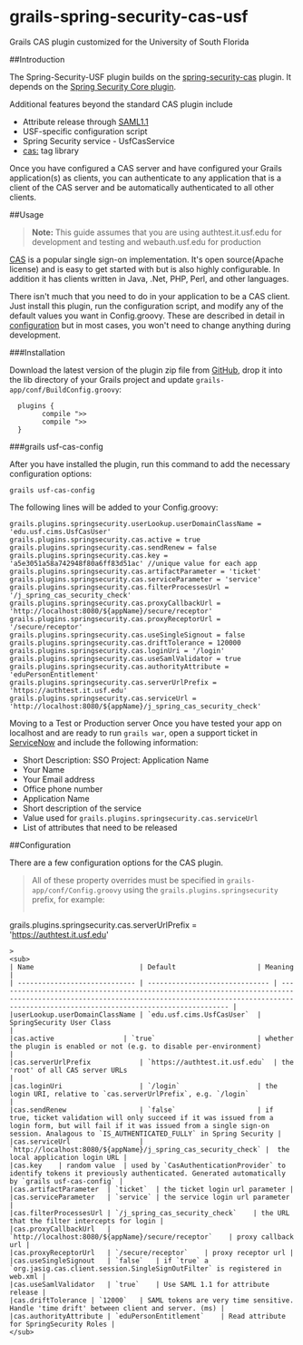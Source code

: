 grails-spring-security-cas-usf
==============================

Grails CAS plugin customized for the University of South Florida

##Introduction

The Spring-Security-USF plugin builds on the [spring-security-cas](http://grails.org/plugin/spring-security-cas) plugin. It depends on the [Spring Security Core plugin](http://grails.org/plugin/spring-security-core).

Additional features beyond the standard CAS plugin include

  * Attribute release through [SAML1.1](https://wiki.jasig.org/display/CASUM/SAML+1.1)
  * USF-specific configuration script
  * Spring Security service - UsfCasService
  * <cas:> tag library

Once you have configured a CAS server and have configured your Grails application(s) as clients, you can authenticate to any application that is a client of the CAS server and be automatically authenticated to all other clients.

##Usage

> **Note:** This guide assumes that you are using authtest.it.usf.edu for development and testing and webauth.usf.edu for production

[CAS](http://www.jasig.org/cas) is a popular single sign-on implementation. It's open source(Apache license) and is easy to get started with but is also highly configurable. In addition it has clients written in Java, .Net, PHP, Perl, and other languages.

There isn't much that you need to do in your application to be a CAS client. Just install this plugin, run the configuration script, and modify any of the default values you want in Config.groovy. These are described in detail in [<i class="icon-share"></i> configuration](#configuration) but in most cases, you won't need to change anything during development.

###Installation

Download the latest version of the plugin zip file from [GitHub](https://github.com/epierce/grails-spring-security-cas-usf/raw/master/spring-security-cas-usf-1.3.0.zip), drop it into the lib directory of your Grails project and update `grails-app/conf/BuildConfig.groovy`:

```
  plugins {
        compile ">>
        compile ">>
  }
```

###grails usf-cas-config

After you have installed the plugin, run this command to add the necessary configuration options:

```
grails usf-cas-config
```

The following lines will be added to your Config.groovy:

```
grails.plugins.springsecurity.userLookup.userDomainClassName = 'edu.usf.cims.UsfCasUser'
grails.plugins.springsecurity.cas.active = true
grails.plugins.springsecurity.cas.sendRenew = false
grails.plugins.springsecurity.cas.key = 'a5e3051a58a742948f80a6ff83d51ac' //unique value for each app
grails.plugins.springsecurity.cas.artifactParameter = 'ticket'
grails.plugins.springsecurity.cas.serviceParameter = 'service'
grails.plugins.springsecurity.cas.filterProcessesUrl = '/j_spring_cas_security_check'
grails.plugins.springsecurity.cas.proxyCallbackUrl = 'http://localhost:8080/${appName}/secure/receptor' 
grails.plugins.springsecurity.cas.proxyReceptorUrl = '/secure/receptor'
grails.plugins.springsecurity.cas.useSingleSignout = false
grails.plugins.springsecurity.cas.driftTolerance = 120000
grails.plugins.springsecurity.cas.loginUri = '/login'
grails.plugins.springsecurity.cas.useSamlValidator = true
grails.plugins.springsecurity.cas.authorityAttribute = 'eduPersonEntitlement'
grails.plugins.springsecurity.cas.serverUrlPrefix = 'https://authtest.it.usf.edu'
grails.plugins.springsecurity.cas.serviceUrl = 'http://localhost:8080/${appName}/j_spring_cas_security_check'
```

Moving to a Test or Production server
Once you have tested your app on localhost and are ready to run `grails war`, open a support ticket in [ServiceNow](http://usffl.service-now.com/) and include the following information:

  * Short Description: SSO Project: Application Name
  * Your Name
  * Your Email address
  * Office phone number
  * Application Name
  * Short description of the service
  * Value used for `grails.plugins.springsecurity.cas.serviceUrl`
  * List of attributes that need to be released

##<a name="configuration"></a>Configuration

There are a few configuration options for the CAS plugin.

> All of these property overrides must be specified in `grails-app/conf/Config.groovy` using the `grails.plugins.springsecurity` prefix, for example:
> 
> ```
grails.plugins.springsecurity.cas.serverUrlPrefix =
     'https://authtest.it.usf.edu'
``` 
> 
<sub>
| Name	                        | Default	                 | Meaning                                                                                                                                                                                               |
| ----------------------------- | ------------------------------ | ----------------------------------------------------------------------------------------------------------------------------------------------------------------------------------------------------- |
|userLookup.userDomainClassName | `edu.usf.cims.UsfCasUser`	 | SpringSecurity User Class                                                                                                                                                                             |
|cas.active	                | `true`                         | whether the plugin is enabled or not (e.g. to disable per-environment)                                                                                                                                |
|cas.serverUrlPrefix	        | `https://authtest.it.usf.edu`  | the 'root' of all CAS server URLs                                                                                                                                                                     |
|cas.loginUri	                | `/login`	                 | the login URI, relative to `cas.serverUrlPrefix`, e.g. `/login`                                                                                                                                       |
|cas.sendRenew	                | `false`	                 | if true, ticket validation will only succeed if it was issued from a login form, but will fail if it was issued from a single sign-on session. Analagous to `IS_AUTHENTICATED_FULLY` in Spring Security |
|cas.serviceUrl	                | `http://localhost:8080/${appName}/j_spring_cas_security_check` |	the local application login URL |
|cas.key	| random value	| used by `CasAuthenticationProvider` to identify tokens it previously authenticated. Generated automatically by `grails usf-cas-config` |
|cas.artifactParameter	| `ticket`	| the ticket login url parameter |
|cas.serviceParameter	| `service`	| the service login url parameter |
|cas.filterProcessesUrl	| `/j_spring_cas_security_check`	| the URL that the filter intercepts for login |
|cas.proxyCallbackUrl	| `http://localhost:8080/${appName}/secure/receptor`	| proxy callback url |
|cas.proxyReceptorUrl	| `/secure/receptor`	| proxy receptor url |
|cas.useSingleSignout	| `false`	| if `true` a `org.jasig.cas.client.session.SingleSignOutFilter` is registered in web.xml |
|cas.useSamlValidator	| `true`	| Use SAML 1.1 for attribute release |
|cas.driftTolerance	| `12000`	| SAML tokens are very time sensitive. Handle 'time drift' between client and server. (ms) |
|cas.authorityAttribute	| `eduPersonEntitlement` 	| Read attribute for SpringSecurity Roles |
</sub>